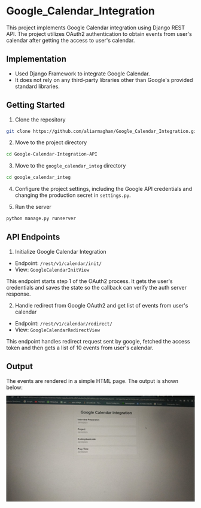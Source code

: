# Google_Calendar_Integration

This project implements Google Calendar integration using Django REST API. The project utilizes OAuth2 authentication to obtain events from user's calendar after getting the access to user's calendar. 



## Implementation
- Used Django Framework to integrate Google Calendar. 
- It does not rely on any third-party libraries other than Google's provided standard libraries.



## Getting Started
1. Clone the repository
```bash
git clone https://github.com/aliarmaghan/Google_Calendar_Integration.git
```
2. Move to the project directory
```bash
cd Google-Calendar-Integration-API
```
3. Move to the `google_calendar_integ` directory
```bash
cd google_calendar_integ
```

4. Configure the project settings, including the Google API credentials and changing the production secret in `settings.py`.

5. Run the server
```bash
python manage.py runserver
```

## API Endpoints
1. Initialize Google Calendar Integration
- Endpoint: `/rest/v1/calendar/init/`
- View: `GoogleCalendarInitView`

This endpoint starts step 1 of the OAuth2 process. It gets the user's credentials and saves the state so the callback can verify the auth server response.



2. Handle redirect from Google OAuth2 and get list of events from user's calendar
- Endpoint: `/rest/v1/calendar/redirect/`
- View: `GoogleCalendarRedirectView`

This endpoint handles redirect request sent by google, fetched the access token and then gets a list of 10 events from user's calendar. <br>




## Output
The events are rendered in a simple HTML page. The output is shown below: 
<br>

![Output](/output/output.jpeg)
